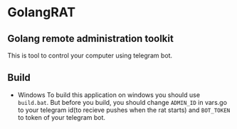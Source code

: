 # GolangRAT
## Golang remote administration toolkit
This is tool to control your computer using telegram bot.
## Build
- Windows
To build this application on windows you should use `build.bat`.
But before you build, you should change `ADMIN_ID` in vars.go to your telegram id(to recieve pushes when the rat starts) and `BOT_TOKEN` to token of your telegram bot.
